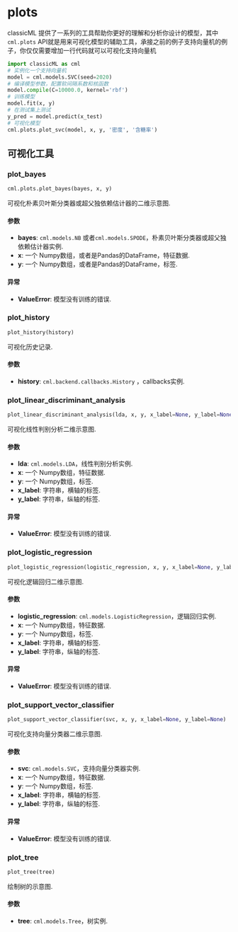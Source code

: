 # plots

classicML 提供了一系列的工具帮助你更好的理解和分析你设计的模型，其中```cml.plots``` API就是用来可视化模型的辅助工具，承接之前的例子支持向量机的例子，你仅仅需要增加一行代码就可以可视化支持向量机

```python
import classicML as cml
# 实例化一个支持向量机
model = cml.models.SVC(seed=2020)
# 编译模型参数，配置软间隔系数和核函数
model.compile(C=10000.0, kernel='rbf')
# 训练模型
model.fit(x, y)
# 在测试集上测试
y_pred = model.predict(x_test)
# 可视化模型
cml.plots.plot_svc(model, x, y, '密度', '含糖率')
```

## 可视化工具

### plot_bayes

```python
cml.plots.plot_bayes(bayes, x, y)
```

 可视化朴素贝叶斯分类器或超父独依赖估计器的二维示意图.

#### 参数

* <b>bayes</b>: ```cml.models.NB``` 或者```cml.models.SPODE```，朴素贝叶斯分类器或超父独依赖估计器实例.
* <b>x</b>: 一个 Numpy数组，或者是Pandas的DataFrame，特征数据.
* <b>y</b>: 一个 Numpy数组，或者是Pandas的DataFrame，标签.

#### 异常

* <b>ValueError</b>: 模型没有训练的错误.

### plot_history

```python
plot_history(history)
```

可视化历史记录.

#### 参数

* <b>history</b>: ```cml.backend.callbacks.History``` ，callbacks实例.

### plot_linear_discriminant_analysis

```python
plot_linear_discriminant_analysis(lda, x, y, x_label=None, y_label=None)  # 可以使用缩写 plot_lda()
```

可视化线性判别分析二维示意图.

#### 参数

* <b>lda</b>: ```cml.models.LDA```，线性判别分析实例.
* <b>x</b>: 一个 Numpy数组，特征数据.
* <b>y</b>: 一个 Numpy数组，标签.
* <b>x_label</b>: 字符串，横轴的标签.
* <b>y_label</b>: 字符串，纵轴的标签.

#### 异常

* <b>ValueError</b>: 模型没有训练的错误.

### plot_logistic_regression

```python
plot_logistic_regression(logistic_regression, x, y, x_label=None, y_label=None)
```

可视化逻辑回归二维示意图.

#### 参数

* <b>logistic_regression</b>: ```cml.models.LogisticRegression```，逻辑回归实例.
* <b>x</b>: 一个 Numpy数组，特征数据.
* <b>y</b>: 一个 Numpy数组，标签.
* <b>x_label</b>: 字符串，横轴的标签.
* <b>y_label</b>: 字符串，纵轴的标签.

#### 异常

* <b>ValueError</b>: 模型没有训练的错误.

### plot_support_vector_classifier

```python
plot_support_vector_classifier(svc, x, y, x_label=None, y_label=None)  # 可以使用缩写 plot_svc()
```

可视化支持向量分类器二维示意图.

#### 参数

* <b>svc</b>: ```cml.models.SVC```，支持向量分类器实例.
* <b>x</b>: 一个 Numpy数组，特征数据.
* <b>y</b>: 一个 Numpy数组，标签.
* <b>x_label</b>: 字符串，横轴的标签.
* <b>y_label</b>: 字符串，纵轴的标签.

#### 异常

* <b>ValueError</b>: 模型没有训练的错误.

### plot_tree

```python
plot_tree(tree)
```

绘制树的示意图.

#### 参数

* <b>tree</b>: ```cml.models.Tree```，树实例.